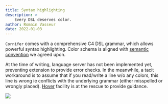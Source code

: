 ```yaml
---
title: Syntax highlighting
description: >
    Every DSL deserves color.
author: Romain Vasseur
date: 2022-01-03
---
```


`Cornifer` comes with a comprehensive C4 DSL grammar, which allows powerful syntax highlighting. Color schema is aligned with [semantic convention](https://rvr06.github.io/c4-bootcamp/convention.html) we agreed upon.

At the time of writing, language server has not been implemented yet, preventing extension to provide error checks. In the meanwhile, a tacit workaround is to assume that if you read/write a line w/o any colors, this line is wrong ie conflicts with the underlying grammar (either misspelled or wrongly placed). [Hover](#hover) facility is at the rescue to provide guidance.

![](highlighting.gif)